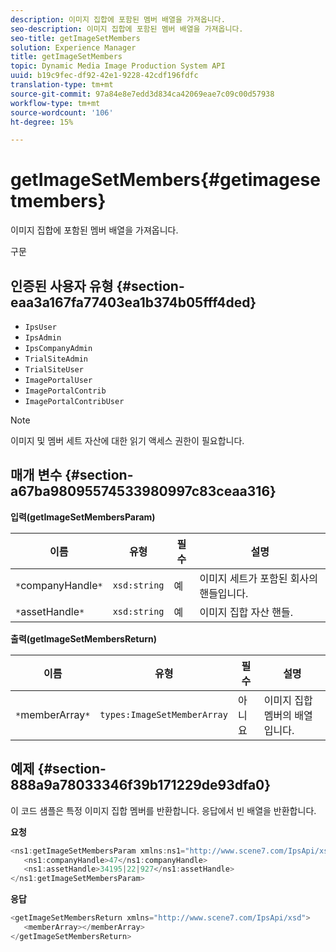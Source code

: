 ```yaml
---
description: 이미지 집합에 포함된 멤버 배열을 가져옵니다.
seo-description: 이미지 집합에 포함된 멤버 배열을 가져옵니다.
seo-title: getImageSetMembers
solution: Experience Manager
title: getImageSetMembers
topic: Dynamic Media Image Production System API
uuid: b19c9fec-df92-42e1-9228-42cdf196fdfc
translation-type: tm+mt
source-git-commit: 97a84e8e7edd3d834ca42069eae7c09c00d57938
workflow-type: tm+mt
source-wordcount: '106'
ht-degree: 15%

---
```



# getImageSetMembers{#getimagesetmembers}

이미지 집합에 포함된 멤버 배열을 가져옵니다.

구문

## 인증된 사용자 유형 {#section-eaa3a167fa77403ea1b374b05fff4ded}

* `IpsUser`
* `IpsAdmin`
* `IpsCompanyAdmin`
* `TrialSiteAdmin`
* `TrialSiteUser`
* `ImagePortalUser`
* `ImagePortalContrib`
* `ImagePortalContribUser`

>[!NOTE]
>
>이미지 및 멤버 세트 자산에 대한 읽기 액세스 권한이 필요합니다.

## 매개 변수 {#section-a67ba98095574533980997c83ceaa316}

**입력(getImageSetMembersParam)**

| 이름 | 유형 | 필수 | 설명 |
|---|---|---|---|
| `*`companyHandle`*` | `xsd:string` | 예 | 이미지 세트가 포함된 회사의 핸들입니다. |
| `*`assetHandle`*` | `xsd:string` | 예 | 이미지 집합 자산 핸들. |

**출력(getImageSetMembersReturn)**

| 이름 | 유형 | 필수 | 설명 |
|---|---|---|---|
| `*`memberArray`*` | `types:ImageSetMemberArray` | 아니요 | 이미지 집합 멤버의 배열입니다. |

## 예제 {#section-888a9a78033346f39b171229de93dfa0}

이 코드 샘플은 특정 이미지 집합 멤버를 반환합니다. 응답에서 빈 배열을 반환합니다.

**요청**

```java
<ns1:getImageSetMembersParam xmlns:ns1="http://www.scene7.com/IpsApi/xsd">
   <ns1:companyHandle>47</ns1:companyHandle>
   <ns1:assetHandle>34195|22|927</ns1:assetHandle>
</ns1:getImageSetMembersParam>
```

**응답**

```java
<getImageSetMembersReturn xmlns="http://www.scene7.com/IpsApi/xsd">
   <memberArray></memberArray>
</getImageSetMembersReturn>
```

